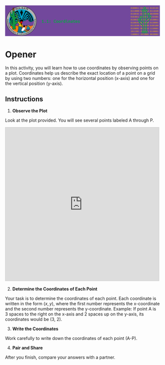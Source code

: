 ![header](assets/header.png)

# Opener

In this activity, you will learn how to use coordinates by observing points on a plot. Coordinates help us describe the exact location of a point on a grid by using two numbers: one for the horizontal position (x-axis) and one for the vertical position (y-axis).

## Instructions

1.	**Observe the Plot**

Look at the plot provided. You will see several points labeled A through P.
<iframe src="https://www.desmos.com/calculator/vliq9lnkn0?embed" width="500" height="500" style="border: 1px solid #ccc" frameborder=0></iframe>

2.	**Determine the Coordinates of Each Point**

Your task is to determine the coordinates of each point. Each coordinate is written in the form $(x, y)$, where the first number represents the x-coordinate and the second number represents the y-coordinate.
Example: If point A is 3 spaces to the right on the x-axis and 2 spaces up on the y-axis, its coordinates would be (3, 2).

3.	**Write the Coordinates**

Work carefully to write down the coordinates of each point (A-P). 

4. **Pair and Share**

After you finish, compare your answers with a partner.
